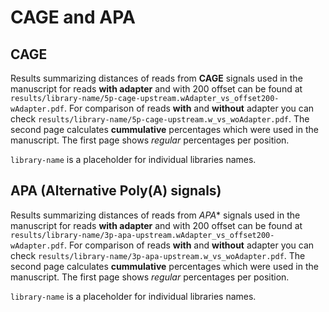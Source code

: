 # CAGE and APA
## CAGE
Results summarizing distances of reads from **CAGE** signals used in the manuscript for reads **with adapter** and with 200 offset can be found at `results/library-name/5p-cage-upstream.wAdapter_vs_offset200-wAdapter.pdf`. For comparison of reads **with** and **without** adapter you can check `results/library-name/5p-cage-upstream.w_vs_woAdapter.pdf`.
The second page calculates **cummulative** percentages which were used in the manuscript. The first page shows *regular* percentages per position.

`library-name` is a placeholder for individual libraries names. 

## APA (Alternative Poly(A) signals)
Results summarizing distances of reads from *APA** signals used in the manuscript for reads **with adapter** and with 200 offset can be found at `results/library-name/3p-apa-upstream.wAdapter_vs_offset200-wAdapter.pdf`. For comparison of reads **with** and **without** adapter you can check `results/library-name/3p-apa-upstream.w_vs_woAdapter.pdf`.
The second page calculates **cummulative** percentages which were used in the manuscript. The first page shows *regular* percentages per position.

`library-name` is a placeholder for individual libraries names. 
